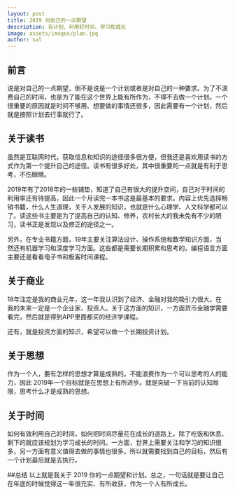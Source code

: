 ```yaml
---
layout: post
title: 2019 对自己的一点期望
description: 有计划、利用好时间、学习和成长
image: assets/images/plan.jpg
author: sal
---
```


## 前言
说是对自己的一点期望，倒不是说是一个计划或者是对自己的一种要求。为了不浪费自己的时间，也是为了能在这个世界上能有所作为，不得不去做一个计划。一个很重要的原因就是时间不够用、想要做的事情还很多，因此需要有一个计划，然后就是按照计划去行事就行了。

## 关于读书
虽然是互联网时代，获取信息和知识的途径很多很方便，但我还是喜欢用读书的方式作为第一个提升自己的途径。读书有很多好处，其中很重要的一点就是有利于思考，不伤眼睛。

2019年有了2018年的一些铺垫，知道了自己有很大的提升空间，自己对于时间的利用率还有待提高，因此一个月读完一本书这是最基本的要求。内容上优先选择畅销书籍，什么人生道理，关于人发展的知识，也就是什么心理学、人文科学都可以了。读这些书主要是为了提高自己的认知、修养，农村长大的我未免有不少的陋习，读书正是发现以及修正的途径之一。

另外，在专业书籍方面，19年主要关注算法设计、操作系统和数学知识方面，当然还有机器学习和深度学习方面。这些都是需要长期积累和思考的。编程语言方面主要还是看看电子书和极客时间课程。

## 关于商业
18年注定是我的商业元年，这一年我认识到了经济、金融对我的吸引力很大。在我的未来一定是一个企业家、投资人。关于这方面的知识，一方面货币金融学需要看完，然后就是得到APP里面都买的经济学课程。

还有，就是投资方面的知识，希望可以做一个长期投资计划。

## 关于思想
作为一个人，要有怎样的思想才算是成熟的。不能浪费作为一个可以思考的人的能力，因此 2019年一个目标就是在思想上有所进步。就是突破一下当前的认知局限，思考什么才是成熟的思想。

## 关于时间
如何有效利用自己的时间，如何把时间尽量花在成长的道路上。除了吃饭和休息、剩下的就应该规划为学习成长的时间。一方面，世界上需要关注和学习的知识很多，另一方面有意义值得去做的事情也很多。所以就需要找到自己的目标，然后有一个计划最后就是去执行。

##总结
以上就是我关于 2019 你的一点期望和计划。总之，一句话就是要让自己在年底的时候觉得这一年很充实、有所收获，作为一个人有所成长。
